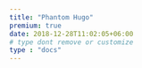 ```yaml
---
title: "Phantom Hugo"
premium: true
date: 2018-12-28T11:02:05+06:00 
# type dont remove or customize
type : "docs"
---
```

